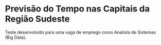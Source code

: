 # Previsão do Tempo nas Capitais da Região Sudeste

Teste desenvolvido para uma vaga de emprego como Analista de Sistemas (Big Data).
